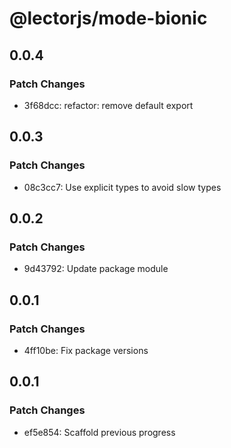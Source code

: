# @lectorjs/mode-bionic

## 0.0.4

### Patch Changes

- 3f68dcc: refactor: remove default export

## 0.0.3

### Patch Changes

- 08c3cc7: Use explicit types to avoid slow types

## 0.0.2

### Patch Changes

- 9d43792: Update package module

## 0.0.1

### Patch Changes

- 4ff10be: Fix package versions

## 0.0.1

### Patch Changes

- ef5e854: Scaffold previous progress
